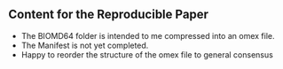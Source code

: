 Content for the Reproducible Paper
-----------------------------------
- The BIOMD64 folder is intended to me compressed into an omex file. 
- The Manifest is not yet completed. 
- Happy to reorder the structure of the omex file to general consensus